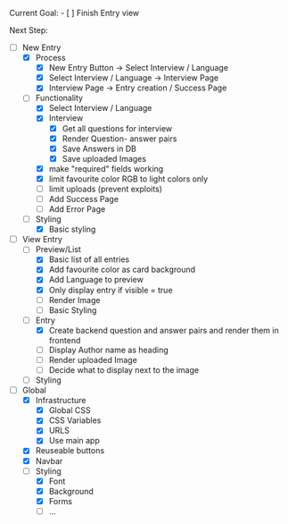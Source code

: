 Current Goal:
    - [ ] Finish Entry view


Next Step:




- [ ] New Entry
    - [x] Process
        - [x] New Entry Button -> Select Interview / Language
        - [x] Select Interview / Language -> Interview Page
        - [x] Interview Page -> Entry creation / Success Page

    - [ ] Functionality
        - [x] Select Interview / Language
        - [x] Interview
            - [x] Get all questions for interview
            - [x] Render Question- answer pairs
            - [x] Save Answers in DB
            - [x] Save uploaded Images
        - [x] make "required" fields working
        - [x] limit favourite color RGB to light colors only
        - [ ] limit uploads (prevent exploits)
        - [ ] Add Success Page
        - [ ] Add Error Page
  
    - [ ] Styling
        - [x] Basic styling

- [ ] View Entry
  - [ ] Preview/List
    - [x] Basic list of all entries
    - [x] Add favourite color as card background
    - [x] Add Language to preview
    - [x] Only display entry if visible = true
    - [ ] Render Image
    - [ ] Basic Styling

  - [ ] Entry
    - [x] Create backend question and answer pairs and render them in frontend
    - [ ] Display Author name as heading
    - [ ] Render uploaded Image
    - [ ] Decide what to display next to the image

  - [ ] Styling

- [ ] Global
    - [X] Infrastructure
        - [x] Global CSS
        - [x] CSS Variables
        - [x] URLS
        - [x] Use main app
    - [x] Reuseable buttons
    - [x] Navbar
    - [ ] Styling
        - [x] Font
        - [x] Background
        - [x] Forms
        - [ ] ...